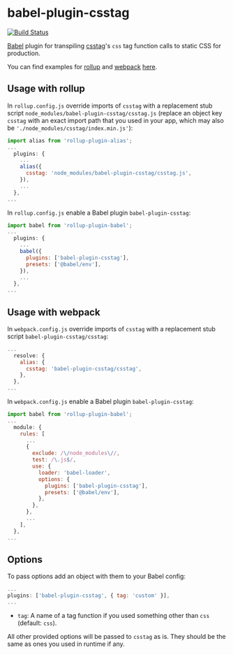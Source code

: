 # babel-plugin-csstag

[![Build Status](https://travis-ci.org/sgtpep/csstag.svg?branch=master)](https://travis-ci.org/sgtpep/csstag)

[Babel](https://babeljs.io/) plugin for transpiling [csstag](https://github.com/sgtpep/csstag)'s `css` tag function calls to static CSS for production.

You can find examples for [rollup](https://rollupjs.org/) and [webpack](https://webpack.js.org/) [here](https://github.com/sgtpep/csstag/tree/master/babel-plugin-csstag/examples).

## Usage with rollup

In `rollup.config.js` override imports of `csstag` with a replacement stub script `node_modules/babel-plugin-csstag/csstag.js` (replace an object key `csstag` with an exact import path that you used in your app, which may also be `'./node_modules/csstag/index.min.js'`):

```javascript
import alias from 'rollup-plugin-alias';
...
  plugins: {
    ...
    alias({
      csstag: 'node_modules/babel-plugin-csstag/csstag.js',
    }),
    ...
  },
...
```

In `rollup.config.js` enable a Babel plugin `babel-plugin-csstag`:

```javascript
import babel from 'rollup-plugin-babel';
...
  plugins: {
    ...
    babel({
      plugins: ['babel-plugin-csstag'],
      presets: ['@babel/env'],
    }),
    ...
  },
...
```

## Usage with webpack

In `webpack.config.js` override imports of `csstag` with a replacement stub script `babel-plugin-csstag/csstag`:

```javascript
...
  resolve: {
    alias: {
      csstag: 'babel-plugin-csstag/csstag',
    },
  },
...
```

In `webpack.config.js` enable a Babel plugin `babel-plugin-csstag`:

```javascript
import babel from 'rollup-plugin-babel';
...
  module: {
    rules: [
      ...
      {
        exclude: /\/node_modules\//,
        test: /\.js$/,
        use: {
          loader: 'babel-loader',
          options: {
            plugins: ['babel-plugin-csstag'],
            presets: ['@babel/env'],
          },
        },
      },
      ...
    ],
  },
...
```

## Options

To pass options add an object with them to your Babel config:

```javascript
...
plugins: ['babel-plugin-csstag', { tag: 'custom' }],
...
```

- `tag`: A name of a tag function if you used something other than `css` (default: `css`).

All other provided options will be passed to `csstag` as is. They should be the same as ones you used in runtime if any.
